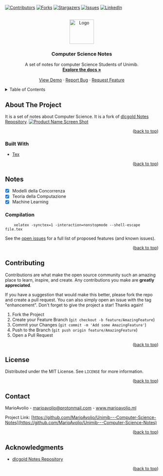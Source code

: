 <div id="top"></div>
<!--
*** Thanks for checking out the Best-README-Template. If you have a suggestion
*** that would make this better, please fork the repo and create a pull request
*** or simply open an issue with the tag "enhancement".
*** Don't forget to give the project a star!
*** Thanks again! Now go create something AMAZING! :D
-->



<!-- PROJECT SHIELDS -->
<!--
*** I'm using markdown "reference style" links for readability.
*** Reference links are enclosed in brackets [ ] instead of parentheses ( ).
*** See the bottom of this document for the declaration of the reference variables
*** for contributors-url, forks-url, etc. This is an optional, concise syntax you may use.
*** https://www.markdownguide.org/basic-syntax/#reference-style-links
-->
[![Contributors][contributors-shield]][contributors-url]
[![Forks][forks-shield]][forks-url]
[![Stargazers][stars-shield]][stars-url]
[![Issues][issues-shield]][issues-url]
[![LinkedIn][linkedin-shield]][linkedin-url]



<!-- PROJECT LOGO -->
<br />
<div align="center">
  <a href="https://github.com/MarioAvolio/Unimib---Computer-Science-Notes">
    <img src="images/logo.png" alt="Logo" width="80" height="80">
  </a>

<h3 align="center">Computer Science Notes</h3>

  <p align="center">
    A set of notes for computer Science Students of Unimib.
    <br />
    <a href="https://github.com/MarioAvolio/Unimib---Computer-Science-Notes"><strong>Explore the docs »</strong></a>
    <br />
    <br />
    <a href="https://github.com/MarioAvolio/Unimib---Computer-Science-Notes">View Demo</a>
    ·
    <a href="https://github.com/MarioAvolio/Unimib---Computer-Science-Notes/issues">Report Bug</a>
    ·
    <a href="https://github.com/MarioAvolio/Unimib---Computer-Science-Notes/issues">Request Feature</a>
  </p>
</div>



<!-- TABLE OF CONTENTS -->
<details>
  <summary>Table of Contents</summary>
  <ol>
    <li>
      <a href="#about-the-project">About The Project</a>
      <ul>
        <li><a href="#built-with">Built With</a></li>
      </ul>
    </li>
    <li>
      <a href="#getting-started">Getting Started</a>
    </li>
    <li><a href="#roadmap">Notes</a></li>
    <li><a href="#contributing">Contributing</a></li>
    <li><a href="#license">License</a></li>
    <li><a href="#contact">Contact</a></li>
    <li><a href="#acknowledgments">Acknowledgments</a></li>
  </ol>
</details>



<!-- ABOUT THE PROJECT -->
## About The Project
It is a set of notes about Computer Science. It is a fork of [dlcgold Notes Repository](https://github.com/dlcgold/Appunti). 
[![Product Name Screen Shot][product-screenshot]](https://www.pexels.com/photo/coffee-coffee-drink-cup-cup-of-coffee-459304/)

<p align="right">(<a href="#top">back to top</a>)</p>



### Built With

* [Tex](https://www.latex-project.org/get/)

<p align="right">(<a href="#top">back to top</a>)</p>



<!-- GETTING STARTED -->

## Notes

- [X] Modelli della Concorrenza
- [X] Teoria della Computazione
- [X] Machine Learning

### Compilation

```shellscript
    xelatex -synctex=1 -interaction=nonstopmode --shell-escape file.tex
```
See the [open issues](https://github.com/MarioAvolio/Unimib---Computer-Science-Notes/issues) for a full list of proposed features (and known issues).

<p align="right">(<a href="#top">back to top</a>)</p>



<!-- CONTRIBUTING -->
## Contributing

Contributions are what make the open source community such an amazing place to learn, inspire, and create. Any contributions you make are **greatly appreciated**.

If you have a suggestion that would make this better, please fork the repo and create a pull request. You can also simply open an issue with the tag "enhancement".
Don't forget to give the project a star! Thanks again!

1. Fork the Project
2. Create your Feature Branch (`git checkout -b feature/AmazingFeature`)
3. Commit your Changes (`git commit -m 'Add some AmazingFeature'`)
4. Push to the Branch (`git push origin feature/AmazingFeature`)
5. Open a Pull Request

<p align="right">(<a href="#top">back to top</a>)</p>



<!-- LICENSE -->
## License

Distributed under the MIT License. See `LICENSE` for more information.

<p align="right">(<a href="#top">back to top</a>)</p>



<!-- CONTACT -->
## Contact

MarioAvolio - marioavolio@protonmail.com - www.marioavolio.ml

Project Link: [https://github.com/MarioAvolio/Unimib---Computer-Science-Notes](https://github.com/MarioAvolio/Unimib---Computer-Science-Notes)

<p align="right">(<a href="#top">back to top</a>)</p>



<!-- ACKNOWLEDGMENTS -->
## Acknowledgments
* [dlcgold Notes Repository](https://github.com/dlcgold/Appunti)

<p align="right">(<a href="#top">back to top</a>)</p>



<!-- MARKDOWN LINKS & IMAGES -->
<!-- https://www.markdownguide.org/basic-syntax/#reference-style-links -->
[contributors-shield]: https://img.shields.io/github/contributors/MarioAvolio/Unimib---Computer-Science-Notes.svg?style=for-the-badge
[contributors-url]: https://github.com/MarioAvolio/Unimib---Computer-Science-Notes/graphs/contributors
[forks-shield]: https://img.shields.io/github/forks/MarioAvolio/Unimib---Computer-Science-Notes.svg?style=for-the-badge
[forks-url]: https://github.com/MarioAvolio/Unimib---Computer-Science-Notes/network/members
[stars-shield]: https://img.shields.io/github/stars/MarioAvolio/Unimib---Computer-Science-Notes.svg?style=for-the-badge
[stars-url]: https://github.com/MarioAvolio/Unimib---Computer-Science-Notes/stargazers
[issues-shield]: https://img.shields.io/github/issues/MarioAvolio/Unimib---Computer-Science-Notes.svg?style=for-the-badge
[issues-url]: https://github.com/MarioAvolio/Unimib---Computer-Science-Notes/issues
[license-shield]: https://img.shields.io/github/license/MarioAvolio/Unimib---Computer-Science-Notes.svg?style=for-the-badge
[license-url]: https://github.com/MarioAvolio/Unimib---Computer-Science-Notes/blob/master/LICENSE
[linkedin-shield]: https://img.shields.io/badge/-LinkedIn-black.svg?style=for-the-badge&logo=linkedin&colorB=555
[linkedin-url]: https://www.linkedin.com/in/mario-avolio-3666b1219/
[product-screenshot]: images/screenshot.png
